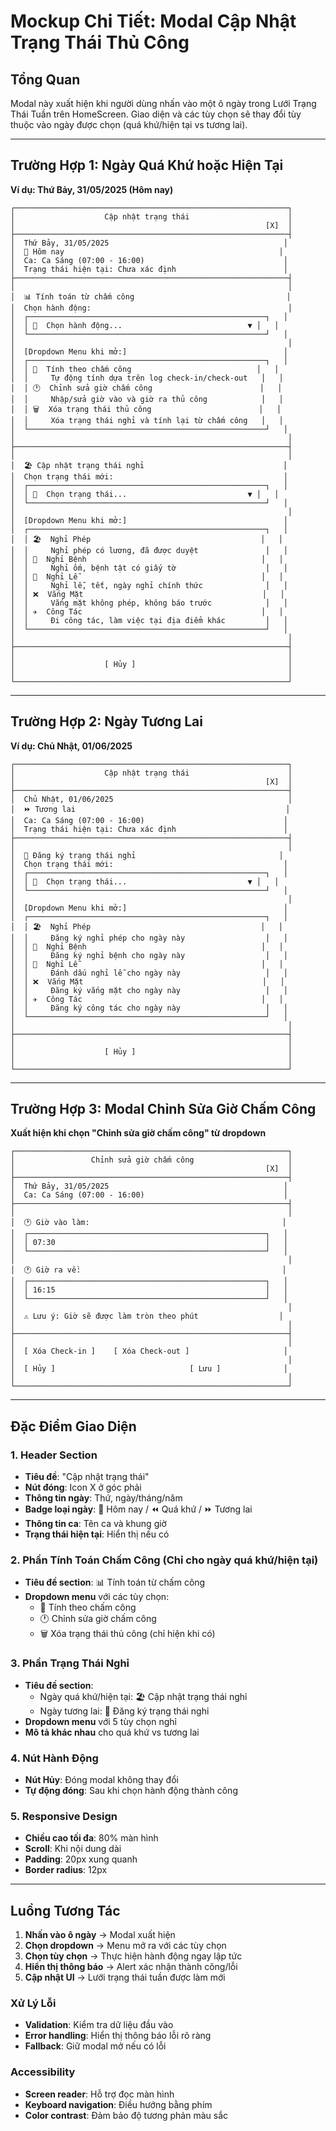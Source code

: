 # Mockup Chi Tiết: Modal Cập Nhật Trạng Thái Thủ Công

## Tổng Quan
Modal này xuất hiện khi người dùng nhấn vào một ô ngày trong Lưới Trạng Thái Tuần trên HomeScreen. Giao diện và các tùy chọn sẽ thay đổi tùy thuộc vào ngày được chọn (quá khứ/hiện tại vs tương lai).

---

## Trường Hợp 1: Ngày Quá Khứ hoặc Hiện Tại
**Ví dụ: Thứ Bảy, 31/05/2025 (Hôm nay)**

```
┌─────────────────────────────────────────────────────────────┐
│                    Cập nhật trạng thái                      │
│                                                        [X]  │
├─────────────────────────────────────────────────────────────┤
│  Thứ Bảy, 31/05/2025                                       │
│  📅 Hôm nay                                                │
│  Ca: Ca Sáng (07:00 - 16:00)                               │
│  Trạng thái hiện tại: Chưa xác định                        │
├─────────────────────────────────────────────────────────────┤
│                                                             │
│  📊 Tính toán từ chấm công                                  │
│  Chọn hành động:                                            │
│  ┌─────────────────────────────────────────────────────┐   │
│  │ 🧮  Chọn hành động...                            ▼ │   │
│  └─────────────────────────────────────────────────────┘   │
│                                                             │
│  [Dropdown Menu khi mở:]                                   │
│  ┌─────────────────────────────────────────────────────┐   │
│  │ 🧮  Tính theo chấm công                            │   │
│  │     Tự động tính dựa trên log check-in/check-out   │   │
│  │ 🕐  Chỉnh sửa giờ chấm công                        │   │
│  │     Nhập/sửa giờ vào và giờ ra thủ công            │   │
│  │ 🗑️  Xóa trạng thái thủ công                        │   │
│  │     Xóa trạng thái nghỉ và tính lại từ chấm công   │   │
│  └─────────────────────────────────────────────────────┘   │
│                                                             │
├─────────────────────────────────────────────────────────────┤
│                                                             │
│  🏖️ Cập nhật trạng thái nghỉ                               │
│  Chọn trạng thái mới:                                      │
│  ┌─────────────────────────────────────────────────────┐   │
│  │ 📅  Chọn trạng thái...                           ▼ │   │
│  └─────────────────────────────────────────────────────┘   │
│                                                             │
│  [Dropdown Menu khi mở:]                                   │
│  ┌─────────────────────────────────────────────────────┐   │
│  │ 🏖️  Nghỉ Phép                                      │   │
│  │     Nghỉ phép có lương, đã được duyệt               │   │
│  │ 🏥  Nghỉ Bệnh                                       │   │
│  │     Nghỉ ốm, bệnh tật có giấy tờ                    │   │
│  │ 🎌  Nghỉ Lễ                                         │   │
│  │     Nghỉ lễ, tết, ngày nghỉ chính thức              │   │
│  │ ❌  Vắng Mặt                                        │   │
│  │     Vắng mặt không phép, không báo trước            │   │
│  │ ✈️  Công Tác                                        │   │
│  │     Đi công tác, làm việc tại địa điểm khác         │   │
│  └─────────────────────────────────────────────────────┘   │
│                                                             │
├─────────────────────────────────────────────────────────────┤
│                                                             │
│                    [ Hủy ]                                  │
│                                                             │
└─────────────────────────────────────────────────────────────┘
```

---

## Trường Hợp 2: Ngày Tương Lai
**Ví dụ: Chủ Nhật, 01/06/2025**

```
┌─────────────────────────────────────────────────────────────┐
│                    Cập nhật trạng thái                      │
│                                                        [X]  │
├─────────────────────────────────────────────────────────────┤
│  Chủ Nhật, 01/06/2025                                       │
│  ⏩ Tương lai                                               │
│  Ca: Ca Sáng (07:00 - 16:00)                               │
│  Trạng thái hiện tại: Chưa xác định                        │
├─────────────────────────────────────────────────────────────┤
│                                                             │
│  📝 Đăng ký trạng thái nghỉ                                │
│  Chọn trạng thái mới:                                      │
│  ┌─────────────────────────────────────────────────────┐   │
│  │ 📅  Chọn trạng thái...                           ▼ │   │
│  └─────────────────────────────────────────────────────┘   │
│                                                             │
│  [Dropdown Menu khi mở:]                                   │
│  ┌─────────────────────────────────────────────────────┐   │
│  │ 🏖️  Nghỉ Phép                                      │   │
│  │     Đăng ký nghỉ phép cho ngày này                  │   │
│  │ 🏥  Nghỉ Bệnh                                       │   │
│  │     Đăng ký nghỉ bệnh cho ngày này                  │   │
│  │ 🎌  Nghỉ Lễ                                         │   │
│  │     Đánh dấu nghỉ lễ cho ngày này                   │   │
│  │ ❌  Vắng Mặt                                        │   │
│  │     Đăng ký vắng mặt cho ngày này                   │   │
│  │ ✈️  Công Tác                                        │   │
│  │     Đăng ký công tác cho ngày này                   │   │
│  └─────────────────────────────────────────────────────┘   │
│                                                             │
├─────────────────────────────────────────────────────────────┤
│                                                             │
│                    [ Hủy ]                                  │
│                                                             │
└─────────────────────────────────────────────────────────────┘
```

---

## Trường Hợp 3: Modal Chỉnh Sửa Giờ Chấm Công
**Xuất hiện khi chọn "Chỉnh sửa giờ chấm công" từ dropdown**

```
┌─────────────────────────────────────────────────────────────┐
│                 Chỉnh sửa giờ chấm công                     │
│                                                        [X]  │
├─────────────────────────────────────────────────────────────┤
│  Thứ Bảy, 31/05/2025                                       │
│  Ca: Ca Sáng (07:00 - 16:00)                               │
├─────────────────────────────────────────────────────────────┤
│                                                             │
│  🕐 Giờ vào làm:                                           │
│  ┌─────────────────────────────────────────────────────┐   │
│  │ 07:30                                               │   │
│  └─────────────────────────────────────────────────────┘   │
│                                                             │
│  🕐 Giờ ra về:                                             │
│  ┌─────────────────────────────────────────────────────┐   │
│  │ 16:15                                               │   │
│  └─────────────────────────────────────────────────────┘   │
│                                                             │
│  ⚠️ Lưu ý: Giờ sẽ được làm tròn theo phút                  │
│                                                             │
├─────────────────────────────────────────────────────────────┤
│                                                             │
│  [ Xóa Check-in ]    [ Xóa Check-out ]                     │
│                                                             │
│  [ Hủy ]                              [ Lưu ]              │
│                                                             │
└─────────────────────────────────────────────────────────────┘
```

---

## Đặc Điểm Giao Diện

### 1. Header Section
- **Tiêu đề**: "Cập nhật trạng thái" 
- **Nút đóng**: Icon X ở góc phải
- **Thông tin ngày**: Thứ, ngày/tháng/năm
- **Badge loại ngày**: 📅 Hôm nay / ⏪ Quá khứ / ⏩ Tương lai
- **Thông tin ca**: Tên ca và khung giờ
- **Trạng thái hiện tại**: Hiển thị nếu có

### 2. Phần Tính Toán Chấm Công (Chỉ cho ngày quá khứ/hiện tại)
- **Tiêu đề section**: 📊 Tính toán từ chấm công
- **Dropdown menu** với các tùy chọn:
  - 🧮 Tính theo chấm công
  - 🕐 Chỉnh sửa giờ chấm công
  - 🗑️ Xóa trạng thái thủ công (chỉ hiện khi có)

### 3. Phần Trạng Thái Nghỉ
- **Tiêu đề section**: 
  - Ngày quá khứ/hiện tại: 🏖️ Cập nhật trạng thái nghỉ
  - Ngày tương lai: 📝 Đăng ký trạng thái nghỉ
- **Dropdown menu** với 5 tùy chọn nghỉ
- **Mô tả khác nhau** cho quá khứ vs tương lai

### 4. Nút Hành Động
- **Nút Hủy**: Đóng modal không thay đổi
- **Tự động đóng**: Sau khi chọn hành động thành công

### 5. Responsive Design
- **Chiều cao tối đa**: 80% màn hình
- **Scroll**: Khi nội dung dài
- **Padding**: 20px xung quanh
- **Border radius**: 12px

---

## Luồng Tương Tác

1. **Nhấn vào ô ngày** → Modal xuất hiện
2. **Chọn dropdown** → Menu mở ra với các tùy chọn
3. **Chọn tùy chọn** → Thực hiện hành động ngay lập tức
4. **Hiển thị thông báo** → Alert xác nhận thành công/lỗi
5. **Cập nhật UI** → Lưới trạng thái tuần được làm mới

### Xử Lý Lỗi
- **Validation**: Kiểm tra dữ liệu đầu vào
- **Error handling**: Hiển thị thông báo lỗi rõ ràng
- **Fallback**: Giữ modal mở nếu có lỗi

### Accessibility
- **Screen reader**: Hỗ trợ đọc màn hình
- **Keyboard navigation**: Điều hướng bằng phím
- **Color contrast**: Đảm bảo độ tương phản màu sắc
